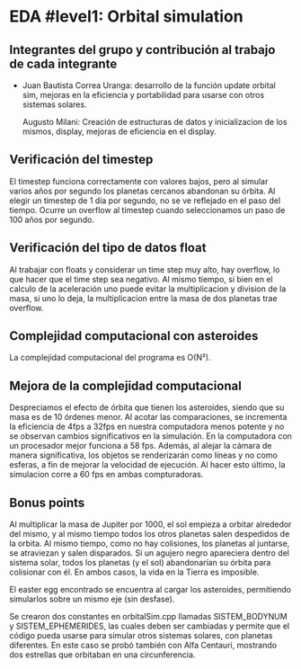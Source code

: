 # EDA #level1: Orbital simulation

## Integrantes del grupo y contribución al trabajo de cada integrante

* [Nombre]: [contribución]

    Juan Bautista Correa Uranga: desarrollo de la función update orbital sim, mejoras en la eficiencia y portabilidad para usarse con otros sistemas solares.

    Augusto Milani: Creación de estructuras de datos y inicializacion de los mismos, display, mejoras de eficiencia en el display.


## Verificación del timestep

El timestep funciona correctamente con valores bajos, pero al simular varios años por segundo los planetas cercanos abandonan su órbita. Al elegir un timestep de 1 día por segundo, no se ve reflejado en el paso del tiempo.
Ocurre un overflow al timestep cuando seleccionamos un paso de 100 años por segundo.

## Verificación del tipo de datos float

Al trabajar con floats y considerar un time step muy alto, hay overflow, lo que hacer que el time step sea negativo. Al mismo tiempo, si bien en el calculo de la aceleración uno puede evitar la multiplicacion y division de la masa, si uno lo deja, la multiplicacion entre la masa de dos planetas trae overflow.

## Complejidad computacional con asteroides

La complejidad computacional del programa es O(N²).

## Mejora de la complejidad computacional

Despreciamos el efecto de órbita que tienen los asteroides, siendo que su masa es de 10 órdenes menor. Al acotar las comparaciones, se incrementa la eficiencia de 4fps a 32fps en nuestra computadora menos potente y no se observan cambios significativos en la simulación. En la computadora con un procesador mejor funciona a 58 fps.
Además, al alejar la cámara de manera significativa, los objetos se renderizarán como líneas y no como esferas, a fin de mejorar la velocidad de ejecución. Al hacer esto último, la simulacion corre a 60 fps en ambas compturadoras.

## Bonus points
Al multiplicar la masa de Jupiter por 1000, el sol empieza a orbitar alrededor del mismo, y al mismo tiempo todos los otros planetas salen despedidos de la orbita. Al mismo tiempo, como no hay colisiones, los planetas al juntarse, se atraviezan y salen disparados. Si un agujero negro apareciera dentro del sistema solar, todos los planetas (y el sol) abandonarían su órbita para colisionar con él. En ambos casos, la vida en la Tierra es imposible.

El easter egg encontrado se encuentra al cargar los asteroides, permitiendo simularlos sobre un mismo eje (sin desfase).

Se crearon dos constantes en orbitalSim.cpp llamadas SISTEM_BODYNUM y SISTEM_EPHEMERIDES, las cuales deben ser cambiadas y permite que el código pueda usarse para simular otros sistemas solares, con planetas diferentes. En este caso se probó también con Alfa Centauri, mostrando dos estrellas que orbitaban en una circunferencia.